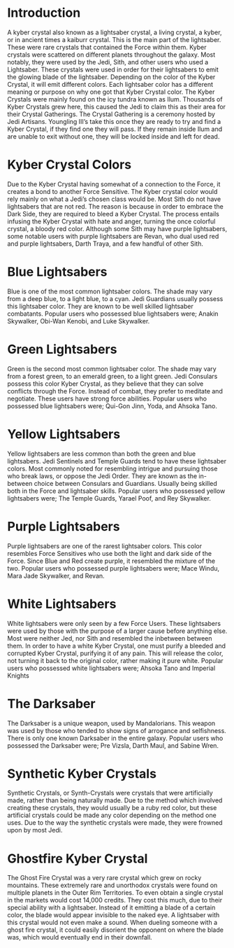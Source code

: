 # Introduction

A kyber crystal also known as a lightsaber crystal, a living crystal, a kyber, or in ancient times a kaiburr crystal.
This is the main part of the lightsaber.
These were rare crystals that contained the Force within them.
Kyber crystals were scattered on different planets throughout the galaxy.
Most notably, they were used by the Jedi, Sith, and other users who used a Lightsaber.
These crystals were used in order for their lightsabers to emit the glowing blade of the lightsaber.
Depending on the color of the Kyber Crystal, it will emit different colors.
Each lightsaber color has a different meaning or purpose on why one got that Kyber Crystal color.
The Kyber Crystals were mainly found on the icy tundra known as Ilum.
Thousands of Kyber Crystals grew here, this caused the Jedi to claim this as their area for their Crystal Gatherings.
The Crystal Gathering is a ceremony hosted by Jedi Artisans.
Youngling III’s take this once they are ready to try and find a Kyber Crystal, if they find one they will pass.
If they remain inside Ilum and are unable to exit without one, they will be locked inside and left for dead.

# Kyber Crystal Colors

Due to the Kyber Crystal having somewhat of a connection to the Force, it creates a bond to another Force Sensitive.
The Kyber crystal color would rely mainly on what a Jedi’s chosen class would be.
Most Sith do not have lightsabers that are not red.
The reason is because in order to embrace the Dark Side, they are required to bleed a Kyber Crystal.
The process entails infusing the Kyber Crystal with hate and anger, turning the once colorful crystal, a bloody red color.
Although some Sith may have purple lightsabers, some notable users with purple lightsabers are Revan, who dual used red and purple lightsabers, Darth Traya, and a few handful of other Sith.

# Blue Lightsabers

Blue is one of the most common lightsaber colors.
The shade may vary from a deep blue, to a light blue, to a cyan.
Jedi Guardians usually possess this lightsaber color.
They are known to be well skilled lightsaber combatants.
Popular users who possessed blue lightsabers were; Anakin Skywalker, Obi-Wan Kenobi, and Luke Skywalker.

# Green Lightsabers

Green is the second most common lightsaber color.
The shade may vary from a forest green, to an emerald green, to a light green.
Jedi Consulars possess this color Kyber Crystal, as they believe that they can solve conflicts through the Force.
Instead of combat, they prefer to meditate and negotiate.
These users have strong force abilities.
Popular users who possessed blue lightsabers were; Qui-Gon Jinn, Yoda, and Ahsoka Tano.

# Yellow Lightsabers

Yellow lightsabers are less common than both the green and blue lightsabers.
Jedi Sentinels and Temple Guards tend to have these lightsaber colors.
Most commonly noted for resembling intrigue and pursuing those who break laws, or oppose the Jedi Order.
They are known as the in-between choice between Consulars and Guardians.
Usually being skilled both in the Force and lightsaber skills.
Popular users who possessed yellow lightsabers were; The Temple Guards, Yarael Poof, and Rey Skywalker.

# Purple Lightsabers

Purple lightsabers are one of the rarest lightsaber colors.
This color resembles Force Sensitives who use both the light and dark side of the Force.
Since Blue and Red create purple, it resembled the mixture of the two.
Popular users who possessed purple lightsabers were; Mace Windu, Mara Jade Skywalker, and Revan.

# White Lightsabers

White lightsabers were only seen by a few Force Users.
These lightsabers were used by those with the purpose of a larger cause before anything else.
Most were neither Jed, nor Sith and resembled the inbetween between them.
In order to have a white Kyber Crystal, one must purify a bleeded and corrupted Kyber Crystal, purifying it of any pain.
This will release the color, not turning it back to the original color, rather making it pure white.
Popular users who possessed white lightsabers were; Ahsoka Tano and  Imperial Knights

# The Darksaber

The Darksaber is a unique weapon, used by Mandalorians.
This weapon was used by those who tended to show signs of arrogance and selfishness.
There is only one known Darksaber in the entire galaxy.
Popular users who possessed the Darksaber were; Pre Vizsla, Darth Maul, and Sabine Wren.

# Synthetic Kyber Crystals

Synthetic Crystals, or Synth-Crystals were crystals that were artificially made, rather than being naturally made.
Due to the method which involved creating these crystals, they would usually be a ruby red color, but these artificial crystals could be made any color depending on the method one uses.
Due to the way the synthetic crystals were made, they were frowned upon by most Jedi.

# Ghostfire Kyber Crystal

The Ghost Fire Crystal was a very rare crystal which grew on rocky mountains.
These extremely rare and unorthodox crystals were found on multiple planets in the Outer Rim Territories.
To even obtain a single crystal in the markets would cost 14,000 credits.
They cost this much, due to their special ability with a lightsaber.
Instead of it emitting a blade of a certain color, the blade would appear invisible to the naked eye.
A lightsaber with this crystal would not even make a sound.
When dueling someone with a ghost fire crystal, it could easily disorient the opponent on where the blade was, which would eventually end in their downfall.
